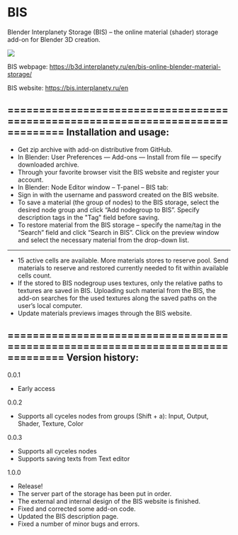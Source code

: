 # BIS
Blender Interplanety Storage (BIS) – the online material (shader) storage add-on for Blender 3D creation.

<img src = "https://b3d.interplanety.ru/wp-content/upload_content/2017/07/00-400x301.jpg">

BIS webpage: https://b3d.interplanety.ru/en/bis-online-blender-material-storage/

BIS website: https://bis.interplanety.ru/en

===============================================================================
Installation and usage:
---

- Get zip archive with add-on distributive from GitHub.
- In Blender: User Preferences — Add-ons — Install from file — specify downloaded archive.
- Through your favorite browser visit the BIS website and register your account.
- In Blender: Node Editor window – T-panel – BIS tab:
- Sign in with the username and password created on the BIS website.
- To save a material (the group of nodes) to the BIS storage, select the desired node group and click “Add nodegroup to BIS”. Specify description tags in the "Tag" field before saving.
- To restore material from the BIS storage – specify the name/tag in the “Search” field and click “Search in BIS”. Click on the preview window and select the necessary material from the drop-down list.

---

- 15 active cells are available. More materials stores to reserve pool. Send materials to reserve and restored currently needed to fit within available cells count.
- If the stored to BIS nodegroup uses textures, only the relative paths to textures are saved in BIS. Uploading such material from the BIS, the add-on searches for the used textures along the saved paths on the user’s local computer.
- Update materials previews images through the BIS website.

===============================================================================
Version history:
---

0.0.1
- Early access

0.0.2
- Supports all cyceles nodes from groups (Shift + a): Input, Output, Shader, Texture, Color

0.0.3
- Supports all cyceles nodes
- Supports saving texts from Text editor

1.0.0
- Release!
- The server part of the storage has been put in order.
- The external and internal design of the BIS website is finished.
- Fixed and corrected some add-on code.
- Updated the BIS description page.
- Fixed a number of minor bugs and errors.

